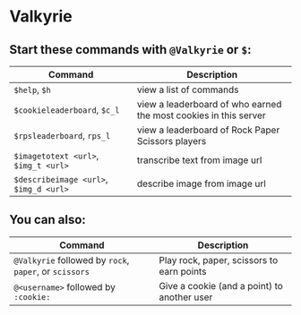 # Valkyrie

## Start these commands with `@Valkyrie` or `$`:

| Command                                | Description                                                      |
| -------------------------------------- | ---------------------------------------------------------------- |
| `$help`, `$h`                          | view a list of commands                                          |
| `$cookieleaderboard`, `$c_l`           | view a leaderboard of who earned the most cookies in this server |
| `$rpsleaderboard`, `rps_l`             | view a leaderboard of Rock Paper Scissors players                |
| `$imagetotext <url>`, `$img_t <url>`   | transcribe text from image url                                   |
| `$describeimage <url>`, `$img_d <url>` | describe image from image url                                    |

## You can also:

| Command                                                | Description                                 |
| ------------------------------------------------------ | ------------------------------------------- |
| `@Valkyrie` followed by `rock`, `paper`, or `scissors` | Play rock, paper, scissors to earn points   |
| `@<username>` followed by `:cookie:`                   | Give a cookie (and a point) to another user |
